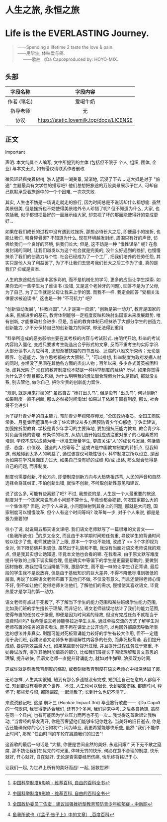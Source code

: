 # 人生之旅, 永恒之旅
# Life is the EVERLASTING Journey.
> ——Spending a lifetime 2 taste the love & pain. <br>
> ——用毕生, 体味爱与痛. <br>
> &emsp; ——歌曲 《Da Capo》produced by: HOYO-MIX.

## 头部
| 字段名称 | 字段内容 |
| :-: | :-: |
| 作者 (笔名) | 爱喝牛奶 |
| 指导老师 | 无 |
| 协议 | <https://static.lovemilk.top/docs/LICENSE> |

## 正文
> [!Important]
> 声明: 本文纯属个人编写, 文中所提到的主体 (包括但不限于 个人, 组织, 团体, 企业) 与本文无关, 如有侵权请联系作者删改

微风轻轻摇曳着树梢, 游人望着一湖美景, 渐渐地, 沉浸了下去... 这大抵是对于 "旅途" 主题最具有文学性的描写吧? 他们总想把旅途的万般美景展示予世人, 可却自己默默承受着旅途中的一个个困难, 一次次失败.

其实, 人生也不妨是一场说走就走的旅行, 因为时间总是不说话却什么都想偷. 虽然美景很美, 但是挫折也不妨使得美景格外令人珍惜了呢? 但不知道为什么, 大家, 也包括我, 似乎都想把最好的一面展示给大家, 却忽视了坏的那面能使得好的变成更好...

如果在我们成长的过程中没有遇到过挫折, 那想必待长大之后, 即便最小的挫折, 也能让我们, 粉身碎骨罢? 不知道为什么, 现在环境越发封闭, 周围只有好的声音, 仿佛给我们一个良好的环境, 供我们长大; 但是, 这不妨是一种 "慢性谋杀" 呢? 在愈发封闭的同时, 让我们越发以为这个社会就是完美的, 没什么好遇到的挫折, 也慢慢抹杀了我们的创造力与个性. 社会已经成为了一个工厂, 把我们培养的任劳任怨, 其实只是他人为了利益罢了, 为了不让我们去思考我们长大之后工作为了谁, 真的是我们? 抑或是资本.

人生的旅途就应当是丰富多彩的, 而不是机械化的学习, 更多的应当让学生探索. 如果你去问一些学生为了谁读书 (没错, 又是这个老掉牙的问题), 回答不是为了父母, 为了自己, 为了工作就是父母让我来上学的罢. 而我不一样, 我定会回答 "受相关法律要求被迫读书", 这也是一种 "不可抗力" 吧?

"创新驱动发展", "科教兴国", "人才是第一资源", "创新是第一动力", 教育是国家的未来, 民族进步的基石, 教育体制能够一定程度反映和映射出国家未来发展趋势. 唯有创新, 才能推动社会进步. 但是, 当前的教育体制已经抹杀了大部分学生的创造力, 创新能力, 少不分保持自己的创新能力的同学, 却无法得到重用.

"科举所造成的恶劣影响主要在其考核的内容与考试形式. 由明代开始, 科举的考试内容陷入僵化, 变成只要求考生能造出合乎形式的文章, 反而不重考生的实际学识. 大部分读书人为应科考, 思想渐被狭隘的四书五经、迂腐的八股文所束䌸；无论是眼界、创造能力、独立思考都被大大限制. [^Wikipedia#InfluencesOfTheCivil-serviceExaminations]", "可以推想, 科举制度为政府发掘人材的同时, 亦埋没了民间在其他各方面的杰出人物；百年以来, 多少各式菁英被困科场, 虚耗光阴.[^Wikipedia#InfluencesOfTheCivil-serviceExaminations]" 现在的教育制度也不妨是一种科举制度的延续? 所以, 如果你觉得为什么这个题目那么死板, 为什么明明我的想法很合理但为什么是错的, 那就没关系, 别去管他, 做你自己, 把你宝贵的创新能力留住.

"规则, 就是用来打破的!" 虽然自古 "枪打出头鸟", 但是没有 "出头鸟", 何以创新? 如果制度一直不创新, 那么必然被时间淘汰! 如果过于依赖于固有制度, 那么, 社会将不会进步!

为了提升青少年的自主能力, 预防青少年抑郁症频发, "全国政协委员、全国工商联常委、月星集团董事局主席丁佐宏建议从多方面预防青少年抑郁症. 丁佐宏建议, 加强挫折型教育. 学校是青少年学习的主要阵地, 要加强抗压能力教育, 教会青少年对负面情绪的管理. 有条件的地方, 从幼儿园开始就应该注重对孩子的心理素质的培训. 学校不应以成绩为唯一标准去衡量学生, 更应关注“人”的成长与发展, 包括情感、态度、价值观、健全的人格等等.[^People'sCongress#frustrationsOfteenagers]" 这或许是中国教育制度的转折点, 但我知道, 他触碰到太多人的利益了, 通过该提议可能性很小. 科举制度之所以设立, 是因为如果在学习层面压力过大, 如果自己没有好的成绩 和/或 出路, 那么就会觉得是自己的问题, 而非制度.

制度也需要创新, 不论方向, 即便制度创新方向与大趋势相违背, 人民的声音和自然选择会将其纠正, 不怕创新出错, 就怕不创新, 不听取创新性意见和建议.

说了这么多, 可能有些离题了吧? 不过, 我想说的是, 人生是一个人最重要的旅途, 制度对于一个国家来说有点小问题不算什么, 毕竟谁都会犯错, 何况国家那么大的一个集体呢? 但是, 对于个人来说, 小问题映射到其身上的问题, 那就是大问题, 国家制度可以慢慢改革, 但个人有这个时间等吗? 改革每一步, 对于个人来说, 都是是极为重要的!

<!-- TODO: 写完下面一段 -->
往小了说, 就说周五那天语文课吧. 我们语文老师默写了一篇很难的文言文——《鱼我所欲也》[^ArticleInClassicalChinese#YuWoSuoYuYe]的原文全文, 而且由于本学期时间短任务重, 导致学生的背诵时间较以往少了些, 老师就放低了上限, 原本一个字也不能错, 改成了 <= 3个字即视为全对, 但下限仿佛并未调低. 虽然出于礼貌和不敢, 我没有当面对语文老师说我的观点, 但是我其实想让她知道, 毕竟本文他也会看的嘛. 在我看来, 由于原文默写难度提升导致的上限下调实属合理, 但是确实中等偏下的学生是更需要帮助的, 要做到因材施教, 故我觉得应当降低下限, 激励学生, 而不是一味的让学生订正背诵, 最后段的学生我不是说放弃, 但是由于基础知识的巨大差异, 不得不降低标准到极低的层面, 再说了如果语文老师布置下去他们不做, 不仅没有意义, 而且还使得老师心情不好, 倒不如让他们觉得老师关注他们, 了解他们的需求, 慢慢使其喜欢语文, 毕竟热爱才是学习的第一动力.

语文老师有点过于死板了, 不了解当下学生的能力范围和某些班级学生能力范围, 比如我们班的学生擅长于理解, 而非记忆, 语文老师错误地估计了我们的能力范围, 使得布置的任务过于繁重, 即便是因为时间紧的缘故, 但没有完成任务不就相当于浪费时间吗? 我希望语文老师能够拉近学生关系, 通过单独交流的方式了解学生对老师布置的任务的真实看法, 而不再在课堂上公开询问, 以免因外部原因导致所表达的想法并非真实. 刷题可能对死板背诵能力较好的学生有较大作用, 但不一定适用于我们班, 我建议语文老师多布置理解性内容多的任务, 而非死板背诵. 我们提升成绩, 要讲究效益最大化, 如果某些部分提升过慢, 并且提升过程任务过于繁重, 不妨尝试放弃, 提升其他附加值高的部分, 比如我们班擅长于阅读理解和言文意思的理解, 提升较快, 但语文老师一直提升背诵能力, 就如对牛弹琴, 浪费双方时间.

这或许就是刻板教育制度的缩影, 或者刻板教育制度在语文老师心中根深蒂固了罢.

<!-- 说实话, 我之前写这篇文章一点思路没有, 也尝试过使用 AI 大模型写, 写出来的还可以, 挺附有文学价值的, 但却总少了点什么——是情感. 旅途中的风景, 美也好坏也罢, 都只是过客, 陪你到最后的只有你自己和你在意的人, 所以, 最重要的不是旅途中的风景, 那不过是不过是 "锦上添花" 罢了, 而是你踏过的每一片土地时, 你流露出的情感. 如果当你重游故地时, 能触动到你的内心, 能让你重温旧日往事, 甚至让你的泪腺不争气, 那必然, 是真正的旅途, 而不是为了旅途而旅行. -->

无论怎样, 人生其实很短, 短到有那么多遗憾没有完成, 短到连自己在意的人都留不住, 短到都没有看够这个世界... 不过, 人生也可以很长, 长到那些伤痛, 都随时间, 释怀了; 那些爱与恨, 都随蝴蝶, 一起消散了; 长到什么也记不清了...

来说说题记吧, 这是 崩坏三 (Honkai: Impact 3rd) 毕业旅行歌曲——《Da Capo》的一句歌词, 我觉得挺适合我们, 还有3个多月, 我们迎来中考, 之后各自扬镳, 虽然在同一个县内, 也有可能因为学业压力而再也不见一次... 我觉得这首歌很让我触动, "当曾经的挚友离开, 你是否奢望他们能够牢记你姓名. 当美好的旧日逝去, 你是否还能确保你的心仍旧如初?"; 同为毕业, 我更希望能够快乐些, 虽然 "我们不能停止时间", 那就 "任由时间的车轮在践踏我们的过去"!

这首歌的最后一句话是 "大抵, 你便是世间全然的美好, 永远闪耀!" 天下无不散之筵席, 那不妨让我们在优先的时光里, 体味无穷的快乐, 何必在意不合理的制度, 快乐就好, 开心就好, 自在就好. 无论是否需要经历伤痛, 快乐终将铭记于心.

让我们一起, 为世界上所有的美好而战! 一起, 拯救世界!

[^Wikipedia#InfluencesOfTheCivil-serviceExaminations]: [中国科举制度#影响 - 维基百科, 自由的百科全书](https://zh.wikipedia.org/zh-hans/%E4%B8%AD%E5%9B%BD%E7%A7%91%E4%B8%BE%E5%88%B6%E5%BA%A6#%E5%BD%B1%E9%9F%BF)
[^People'sCongress#frustrationsOfteenagers]: [全国政协委员丁佐宏：建议加强挫折型教育预防青少年抑郁症 - 中新网](https://www.chinanews.com.cn/cj/2024/03-03/10173453.shtml)
[^ArticleInClassicalChinese#YuWoSuoYuYe]: [鱼我所欲也（《孟子·告子上》中的文章）_百度百科](https://baike.baidu.com/item/%E9%B1%BC%E6%88%91%E6%89%80%E6%AC%B2%E4%B9%9F/4927922)
